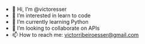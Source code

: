 - 👋 Hi, I’m @victoresser
- 👀 I’m interested in learn to code
- 🌱 I’m currently learning Python
- 💞️ I’m looking to collaborate on APIs
- 📫 How to reach me: victorribeiroesser@gmail.com

<!---
victorelfreak/victorelfreak is a ✨ special ✨ repository because its `README.md` (this file) appears on your GitHub profile.
You can click the Preview link to take a look at your changes.
--->

